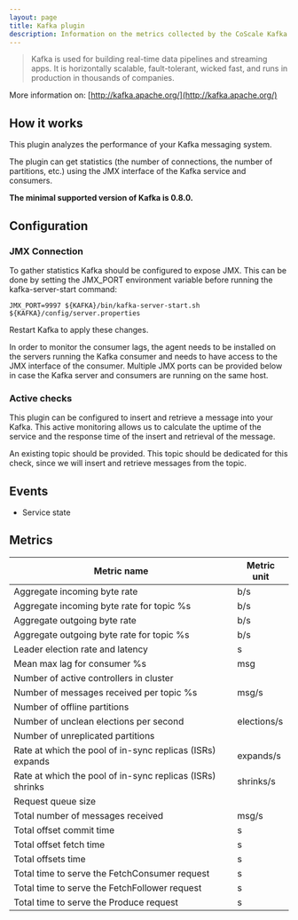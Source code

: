 ```yaml
---
layout: page
title: Kafka plugin
description: Information on the metrics collected by the CoScale Kafka plugin.
---
```


> Kafka is used for building real-time data pipelines and streaming apps. It is horizontally scalable, fault-tolerant, wicked fast, and runs in production in thousands of companies.

More information on: [http://kafka.apache.org/](http://kafka.apache.org/)

## How it works

This plugin analyzes the performance of your Kafka messaging system.

The plugin can get statistics (the number of connections, the number of partitions, etc.) using the JMX interface of the Kafka service and consumers.

**The minimal supported version of Kafka is 0.8.0.**

## Configuration

### JMX Connection

To gather statistics Kafka should be configured to expose JMX. This can be done by setting the JMX_PORT environment variable before running the kafka-server-start command:

`JMX_PORT=9997 ${KAFKA}/bin/kafka-server-start.sh ${KAFKA}/config/server.properties`

Restart Kafka to apply these changes.

In order to monitor the consumer lags, the agent needs to be installed on the servers running the Kafka consumer and needs to have access to the JMX interface of the consumer. Multiple JMX ports can be provided below in case the Kafka server and consumers are running on the same host.

### Active checks

This plugin can be configured to insert and retrieve a message into your Kafka. This active monitoring allows us to calculate the uptime of the service and the response time of the insert and retrieval of the message.

An existing topic should be provided. This topic should be dedicated for this check, since we will insert and retrieve messages from the topic.

## Events

* Service state

## Metrics

| Metric name                                               | Metric unit |
|-----------------------------------------------------------|-------------|
| Aggregate incoming byte rate                              | b/s         |
| Aggregate incoming byte rate for topic %s                 | b/s         |
| Aggregate outgoing byte rate                              | b/s         |
| Aggregate outgoing byte rate for topic %s                 | b/s         |
| Leader election rate and latency                          | s           |
| Mean max lag for consumer %s                              | msg         |
| Number of active controllers in cluster                   |             |
| Number of messages received per topic %s                  | msg/s       |
| Number of offline partitions                              |             |
| Number of unclean elections per second                    | elections/s |
| Number of unreplicated partitions                         |             |
| Rate at which the pool of in-sync replicas (ISRs) expands | expands/s   |
| Rate at which the pool of in-sync replicas (ISRs) shrinks | shrinks/s   |
| Request queue size                                        |             |
| Total number of messages received                         | msg/s       |
| Total offset commit time                                  | s           |
| Total offset fetch time                                   | s           |
| Total offsets time                                        | s           |
| Total time to serve the FetchConsumer request             | s           |
| Total time to serve the FetchFollower request             | s           |
| Total time to serve the Produce request                   | s           |
